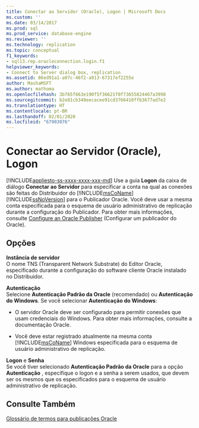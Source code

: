 ```yaml
---
title: Conectar ao Servidor (Oracle), Logon | Microsoft Docs
ms.custom: ''
ms.date: 03/14/2017
ms.prod: sql
ms.prod_service: database-engine
ms.reviewer: ''
ms.technology: replication
ms.topic: conceptual
f1_keywords:
- sql13.rep.oracleconnection.login.f1
helpviewer_keywords:
- Connect to Server dialog box, replication
ms.assetid: 86ed91a1-a07c-46f2-a913-67317ef2255e
author: MashaMSFT
ms.author: mathoma
ms.openlocfilehash: 3b765f663e190f5f36621f0f73655824467a3998
ms.sourcegitcommit: b2e81cb349eecacee91cd3766410ffb3677ad7e2
ms.translationtype: HT
ms.contentlocale: pt-BR
ms.lasthandoff: 02/01/2020
ms.locfileid: "67903076"
---
```

# <a name="connect-to-server-oracle-login"></a>Conectar ao Servidor (Oracle), Logon
[!INCLUDE[appliesto-ss-xxxx-xxxx-xxx-md](../../includes/appliesto-ss-xxxx-xxxx-xxx-md.md)]
  Use a guia **Logon** da caixa de diálogo **Conectar ao Servidor** para especificar a conta na qual as conexões são feitas do Distribuidor do [!INCLUDE[msCoName](../../includes/msconame-md.md)] [!INCLUDE[ssNoVersion](../../includes/ssnoversion-md.md)] para o Publicador Oracle. Você deve usar a mesma conta especificada para o esquema de usuário administrativo de replicação durante a configuração do Publicador. Para obter mais informações, consulte [Configure an Oracle Publisher](../../relational-databases/replication/non-sql/configure-an-oracle-publisher.md) (Configurar um publicador do Oracle).  
  
## <a name="options"></a>Opções  
 **Instância de servidor**  
 O nome TNS (Transparent Network Substrate) do Editor Oracle, especificado durante a configuração do software cliente Oracle instalado no Distribuidor.  
  
 **Autenticação**  
 Selecione **Autenticação Padrão da Oracle** (recomendado) ou **Autenticação do Windows**. Se você selecionar **Autenticação do Windows**:  
  
-   O servidor Oracle deve ser configurado para permitir conexões que usam credenciais do Windows. Para obter mais informações, consulte a documentação Oracle.  
  
-   Você deve estar registrado atualmente na mesma conta [!INCLUDE[msCoName](../../includes/msconame-md.md)] Windows especificada para o esquema de usuário administrativo de replicação.  
  
 **Logon** e **Senha**  
 Se você tiver selecionado **Autenticação Padrão da Oracle** para a opção **Autenticação** , especifique o logon e a senha a serem usados, que devem ser os mesmos que os especificados para o esquema de usuário administrativo de replicação.  
  
## <a name="see-also"></a>Consulte Também  
 [Glossário de termos para publicações Oracle](../../relational-databases/replication/non-sql/glossary-of-terms-for-oracle-publishing.md)  
  
  
